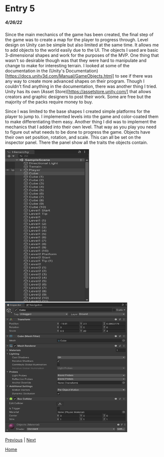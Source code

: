 # Entry 5
##### 4/26/22

Since the main mechanics of the game has been created, the final step of the game was to create a map for the player to progress through. Level design on Unity can be simple but also limited at the same time. It allows me to add objects to the world easily due to the UI. The objects I used are basic 3-dimensional shapes and work for the purposes of the MVP.  One thing that wasn't so desirable though was that they were hard to manipulate and change to make for interesting terrain. I looked at some of the documentation in the (Unity's Documentation)[https://docs.unity3d.com/Manual/GameObjects.html] to see if there was any way to create more advanced shapes on their program. Though I couldn't find anything in the documentation, there was another thing I tried. Unity has its own (Asset Store)[https://assetstore.unity.com/] that allows creators and graphic designers to post their work. Some are free but the majority of the packs require money to buy. 

Since I was limited to the base shapes I created simple platforms for the player to jump to. I implemented levels into the game and color-coated them to make differentiating them easy. Another thing I did was to implement the mechanics that I added into their own level. That way as you play you need to figure out what needs to be done to progress the game. Objects have their own set position, rotation, and scale. This can all be set on the inspector panel. There the panel show all the traits the objects contain. 

<img src="https://github.com/ivanc4515/apcsa-freedom-project/blob/master/Screenshot%20APCSA(FP)2.png" width="275" height="500" /> <img src="https://github.com/ivanc4515/apcsa-freedom-project/blob/master/Screenshot%20APCSA(FP)1.png" width="400" height="425" />

[Previous](entry04.md) | [Next](entry06.md)

[Home](../README.md)
